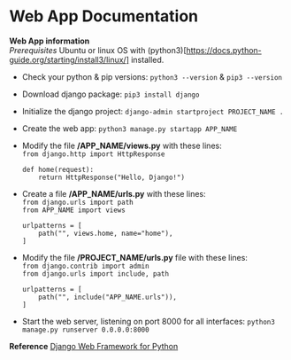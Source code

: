 # Web App Documentation  

**Web App information**  
_Prerequisites_ Ubuntu or linux OS with (python3)[https://docs.python-guide.org/starting/install3/linux/] installed.  

* Check your python & pip versions: `python3 --version` & `pip3 --version`  
* Download django package: `pip3 install django`  
* Initialize the django project: `django-admin startproject PROJECT_NAME .`  
* Create the web app: `python3 manage.py startapp APP_NAME`  
* Modify the file **/APP_NAME/views.py** with these lines:  
`from django.http import HttpResponse     `  
`                                         `  
` def home(request):                      `  
`    return HttpResponse("Hello, Django!")`  

* Create a file **/APP_NAME/urls.py** with these lines:  
`from django.urls import path          `  
`from APP_NAME import views            `  
`                                      `  
`urlpatterns = [                       `  
`    path("", views.home, name="home"),`  
`]                                     `  

* Modify the file **/PROJECT_NAME/urls.py** file with these lines:  
`from django.contrib import admin       `  
`from django.urls import include, path  `  
`                                       `  
`urlpatterns = [                        `  
`    path("", include("APP_NAME.urls")),`  
`]                                      `  

* Start the web server, listening on port 8000 for all interfaces: `python3 manage.py runserver 0.0.0.0:8000`  

**Reference**
[Django Web Framework for Python](https://learn.microsoft.com/en-us/windows/python/web-frameworks#hello-world-tutorial-for-django)